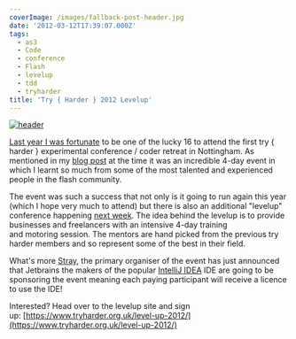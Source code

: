 ```yaml
---
coverImage: /images/fallback-post-header.jpg
date: '2012-03-12T17:39:07.000Z'
tags:
  - as3
  - Code
  - conference
  - Flash
  - levelup
  - tdd
  - tryharder
title: 'Try { Harder } 2012 Levelup'
---
```


[![](https://mikecann.co.uk/wp-content/uploads/2012/03/header.png "header")](https://mikecann.co.uk/wp-content/uploads/2012/03/header.png)

[Last year I was fortunate](https://mikecann.co.uk/programming/try-harder-my-haxe-slides-and-code/) to be one of the lucky 16 to attend the first try { harder } experimental conference / coder retreat in Nottingham. As mentioned in my [blog post](https://mikecann.co.uk/programming/try-harder-my-haxe-slides-and-code/) at the time it was an incredible 4-day event in which I learnt so much from some of the most talented and experienced people in the flash community.

<!-- more -->

The event was such a success that not only is it going to run again this year (which I hope very much to attend) but there is also an additional "levelup" conference happening [next week](https://www.tryharder.org.uk/level-up-2012/). The idea behind the levelup is to provide businesses and freelancers with an intensive 4-day training and motoring session. The mentors are hand picked from the previous try harder members and so represent some of the best in their field.

What's more [Stray](https://www.xxcoder.net/), the primary organiser of the event has just announced that Jetbrains the makers of the popular [IntelliJ IDEA](https://www.jetbrains.com/idea/) IDE are going to be sponsoring the event meaning each paying participant will receive a licence to use the IDE!

Interested? Head over to the levelup site and sign up: [https://www.tryharder.org.uk/level-up-2012/](https://www.tryharder.org.uk/level-up-2012/)

&nbsp;
